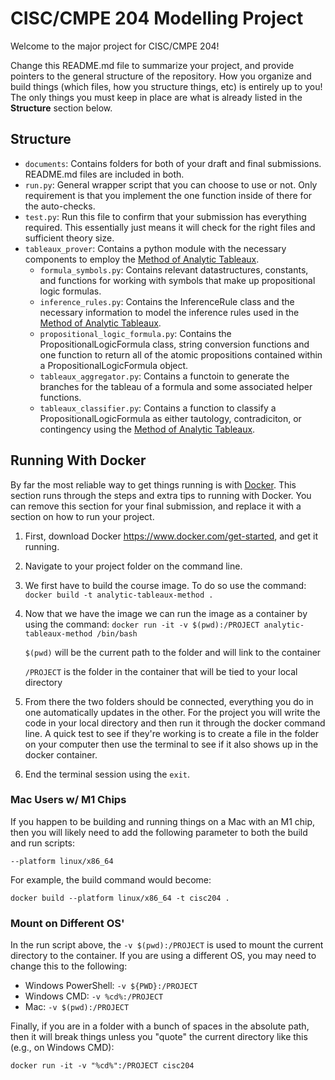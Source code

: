 # CISC/CMPE 204 Modelling Project

Welcome to the major project for CISC/CMPE 204!

Change this README.md file to summarize your project, and provide pointers to the general structure of the repository. How you organize and build things (which files, how you structure things, etc) is entirely up to you! The only things you must keep in place are what is already listed in the **Structure** section below.

## Structure

* `documents`: Contains folders for both of your draft and final submissions. README.md files are included in both.
* `run.py`: General wrapper script that you can choose to use or not. Only requirement is that you implement the one function inside of there for the auto-checks.
* `test.py`: Run this file to confirm that your submission has everything required. This essentially just means it will check for the right files and sufficient theory size.
* `tableaux_prover`: Contains a python module with the necessary components to employ the [Method of Analytic Tableaux](https://en.wikipedia.org/wiki/Method_of_analytic_tableaux).
    * `formula_symbols.py`: Contains relevant datastructures, constants, and functions for working with symbols that make up propositional logic formulas.
    * `inference_rules.py`: Contains the InferenceRule class and the necessary information to model the inference rules used in the [Method of Analytic Tableaux](https://en.wikipedia.org/wiki/Method_of_analytic_tableaux).
    * `propositional_logic_formula.py`: Contains the PropositionalLogicFormula class, string conversion functions and one function to return all of the atomic propositions contained within a PropositionalLogicFormula object.
    * `tableaux_aggregator.py`: Contains a functoin to generate the branches for the tableau of a formula and some associated helper functions.
    * `tableaux_classifier.py`: Contains a function to classify a PropositionalLogicFormula as either tautology, contradiciton, or contingency using the [Method of Analytic Tableaux](https://en.wikipedia.org/wiki/Method_of_analytic_tableaux).



## Running With Docker

By far the most reliable way to get things running is with [Docker](https://www.docker.com). This section runs through the steps and extra tips to running with Docker. You can remove this section for your final submission, and replace it with a section on how to run your project.

1. First, download Docker https://www.docker.com/get-started, and get it running.

2. Navigate to your project folder on the command line.

3. We first have to build the course image. To do so use the command:
`docker build -t analytic-tableaux-method .`

4. Now that we have the image we can run the image as a container by using the command: `docker run -it -v $(pwd):/PROJECT analytic-tableaux-method /bin/bash`

    `$(pwd)` will be the current path to the folder and will link to the container

    `/PROJECT` is the folder in the container that will be tied to your local directory

5. From there the two folders should be connected, everything you do in one automatically updates in the other. For the project you will write the code in your local directory and then run it through the docker command line. A quick test to see if they're working is to create a file in the folder on your computer then use the terminal to see if it also shows up in the docker container.

6. End the terminal session using the `exit`.

### Mac Users w/ M1 Chips

If you happen to be building and running things on a Mac with an M1 chip, then you will likely need to add the following parameter to both the build and run scripts:

```
--platform linux/x86_64
```

For example, the build command would become:

```
docker build --platform linux/x86_64 -t cisc204 .
```

### Mount on Different OS'

In the run script above, the `-v $(pwd):/PROJECT` is used to mount the current directory to the container. If you are using a different OS, you may need to change this to the following:

- Windows PowerShell: `-v ${PWD}:/PROJECT`
- Windows CMD: `-v %cd%:/PROJECT`
- Mac: `-v $(pwd):/PROJECT`

Finally, if you are in a folder with a bunch of spaces in the absolute path, then it will break things unless you "quote" the current directory like this (e.g., on Windows CMD):

```
docker run -it -v "%cd%":/PROJECT cisc204
```
